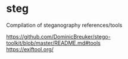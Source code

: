 # steg
Compilation of steganography references/tools

https://github.com/DominicBreuker/stego-toolkit/blob/master/README.md#tools  
https://exiftool.org/
